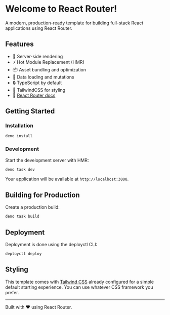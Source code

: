 # Welcome to React Router!

A modern, production-ready template for building full-stack React applications using React Router.

## Features

- 🚀 Server-side rendering
- ⚡️ Hot Module Replacement (HMR)
- 📦 Asset bundling and optimization
- 🔄 Data loading and mutations
- 🔒 TypeScript by default
- 🎉 TailwindCSS for styling
- 📖 [React Router docs](https://reactrouter.com/)

## Getting Started

### Installation

```bash
deno install
```

### Development

Start the development server with HMR:

```bash
deno task dev
```

Your application will be available at `http://localhost:3000`.

## Building for Production

Create a production build:

```bash
deno task build
```

## Deployment

Deployment is done using the deployctl CLI:

```sh
deployctl deploy
```

## Styling

This template comes with [Tailwind CSS](https://tailwindcss.com/) already configured for a simple default starting experience. You can use whatever CSS framework you prefer.

---

Built with ❤️ using React Router.
